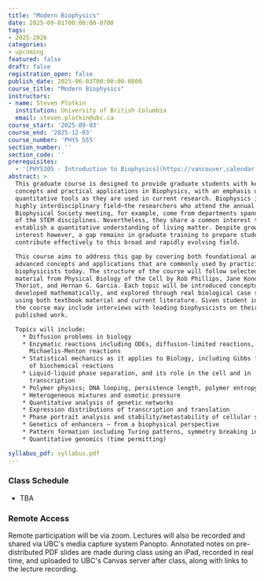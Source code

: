 ```yaml
---
title: "Modern Biophysics"
date: 2025-09-01T00:00:00-0700
tags:
- 2025-2026
categories:
- upcoming
featured: false
draft: false
registration_open: false
publish_date: 2025-06-03T00:00:00-0800
course_title: "Modern Biophysics"
instructors:
- name: Steven Plotkin
  institution: University of British Columbia
  email: steven.plotkin@ubc.ca
course_start: '2025-09-03'
course_end: '2025-12-03'
course_number: 'PHYS 555'
section_number: ''
section_code: ''
prerequisites:
  - '[PHYS305 - Introduction to Biophysics](https://vancouver.calendar.ubc.ca/course-descriptions/courses/physv-305) (or equivalent)'
abstract: >
  This graduate course is designed to provide graduate students with key
  concepts and practical applications in Biophysics, with an emphasis on the
  quantitative tools as they are used in current research. Biophysics is a
  highly interdisciplinary field—the researchers who attend the annual
  Biophysical Society meeting, for example, come from departments spanning all
  of the STEM disciplines. Nevertheless, they share a common interest to
  establish a quantitative understanding of living matter. Despite growing
  interest however, a gap remains in graduate training to prepare students to
  contribute effectively to this broad and rapidly evolving field.

  This course aims to address this gap by covering both foundational and
  advanced concepts and applications that are commonly used by practicing
  biophysicists today. The structure of the course will follow selected advanced
  material from Physical Biology of the Cell by Rob Phillips, Jane Kondev, Julie
  Theriot, and Hernan G. Garcia. Each topic will be introduced conceptually,
  developed mathematically, and explored through real biological case studies
  using both textbook material and current literature. Given student interest,
  the course may include interviews with leading biophysicists on their recent
  published work.

  Topics will include:
    * Diffusion problems in biology
    * Enzymatic reactions including ODEs, diffusion-limited reactions, and
      Michaelis-Menton reactions
    * Statistical mechanics as it applies to Biology, including Gibbs free energy
      of biochemical reactions
    * Liquid-liquid phase separation, and its role in the cell and in
      transcription
    * Polymer physics; DNA looping, persistence length, polymer entropy
    * Heterogeneous mixtures and osmotic pressure
    * Quantitative analysis of genetic networks
    * Expression distributions of transcription and translation
    * Phase portrait analysis and stability/metastability of cellular states
    * Genetics of enhancers – from a biophysical perspective
    * Pattern formation including Turing patterns, symmetry breaking in an embryo
    * Quantitative genomics (time permitting)

syllabus_pdf: syllabus.pdf
---
```



### Class Schedule
  * TBA

### Remote Access
Remote participation will be via zoom. Lectures will also be recorded and shared
via UBC's media capture system Panopto. Annotated notes on pre-distributed PDF
slides are made during class using an iPad, recorded in real time, and uploaded
to UBC's Canvas server after class, along with links to the lecture recording.
